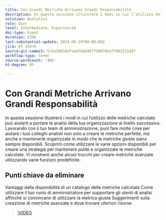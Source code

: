 ```yaml
---
title: Con Grandi Metriche Arrivano Grandi Responsabilità
description: In questa sessione illustrerò i modi in cui l’utilizzo delle metriche calcolate può aiutarti a portare le analisi della tua organizzazione al livello successivo. Lavorando con il tuo team di amministrazione, puoi fare molte cose per aiutare i tuoi colleghi analisti non solo a creare le metriche perfette, ma anche a mantenerle organizzate in modo che le metriche giuste siano sempre disponibili. Scoprirò come utilizzare le varie opzioni disponibili per creare una strategia per mantenere pulite e organizzate le metriche calcolate. Vi mostrerò anche alcuni trucchi per creare metriche avanzate utilizzando varie funzioni predefinite. Vantaggi della disponibilità di un catalogo delle metriche calcolateCome utilizzare il tuo ruolo di amministratore per supportare gli utenti di analisi affinché si convincano di utilizzare la metrica corretta Suggerimenti sulla creazione di metriche avanzate e dove trovare ulteriori risorse
solution: Analytics
role: User
level: Intermediate, Experienced
doc-type: Event
duration: 2396
last-substantial-update: 2024-08-29T00:00:00Z
jira: KT-15978
source-git-commit: 5cba50018e7aa4fb0e867fd0070bd7f003215d5f
workflow-type: tm+mt
source-wordcount: '301'
ht-degree: 0%

---
```



# Con Grandi Metriche Arrivano Grandi Responsabilità

In questa sessione illustrerò i modi in cui l’utilizzo delle metriche calcolate può aiutarti a portare le analisi della tua organizzazione al livello successivo. Lavorando con il tuo team di amministrazione, puoi fare molte cose per aiutare i tuoi colleghi analisti non solo a creare le metriche perfette, ma anche a mantenerle organizzate in modo che le metriche giuste siano sempre disponibili. Scoprirò come utilizzare le varie opzioni disponibili per creare una strategia per mantenere pulite e organizzate le metriche calcolate. Vi mostrerò anche alcuni trucchi per creare metriche avanzate utilizzando varie funzioni predefinite.

## Punti chiave da eliminare

Vantaggi della disponibilità di un catalogo delle metriche calcolate
Come utilizzare il tuo ruolo di amministratore per supportare gli utenti di analisi affinché si convincano di utilizzare la metrica giusta
Suggerimenti sulla creazione di metriche avanzate e dove trovare ulteriori risorse

>[!VIDEO](https://video.tv.adobe.com/v/3432750/?learn=on)
